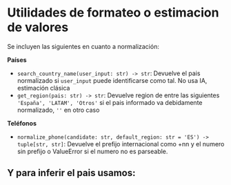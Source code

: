 # Utilidades de formateo o estimacion de valores
Se incluyen las siguientes en cuanto a normalización:

**Países**
- `search_country_name(user_input: str) -> str`: Devuelve el pais normalizado si `user_input` puede identificarse como tal. No usa IA, estimación clásica
- `get_region(pais: str) -> str`: Devuelve region de entre las siguientes `'España', 'LATAM', 'Otros'` si el pais informado va debidamente normalizado, `''` en otro caso

**Teléfonos**
- `normalize_phone(candidate: str, default_region: str = 'ES') -> tuple[str, str]`: Devuelve el prefijo internacional como +nn y el numero sin prefijo o ValueError si el numero no es parseable.


Y para inferir el pais usamos:
- 
